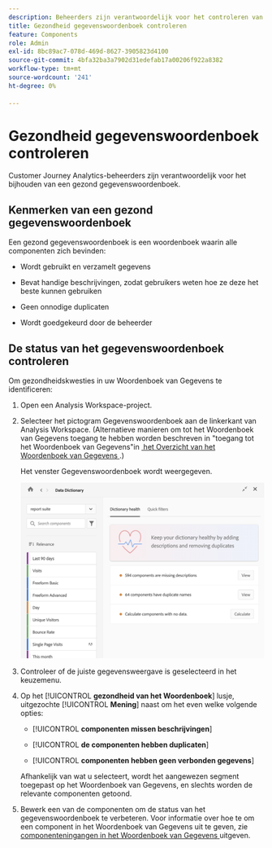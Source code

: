 ```yaml
---
description: Beheerders zijn verantwoordelijk voor het controleren van de gezondheid van gegevenswoordenboeken. Dit omvat of de componenten gegevens verzamelen, goedgekeurd zijn, beschrijvingen bevatten, en vrij van duplicaten zijn.
title: Gezondheid gegevenswoordenboek controleren
feature: Components
role: Admin
exl-id: 8bc89ac7-078d-469d-8627-3905823d4100
source-git-commit: 4bfa32ba3a7902d31edefab17a00206f922a8382
workflow-type: tm+mt
source-wordcount: '241'
ht-degree: 0%

---
```


# Gezondheid gegevenswoordenboek controleren

Customer Journey Analytics-beheerders zijn verantwoordelijk voor het bijhouden van een gezond gegevenswoordenboek.

## Kenmerken van een gezond gegevenswoordenboek

Een gezond gegevenswoordenboek is een woordenboek waarin alle componenten zich bevinden:

* Wordt gebruikt en verzamelt gegevens

* Bevat handige beschrijvingen, zodat gebruikers weten hoe ze deze het beste kunnen gebruiken

* Geen onnodige duplicaten

* Wordt goedgekeurd door de beheerder

## De status van het gegevenswoordenboek controleren

Om gezondheidskwesties in uw Woordenboek van Gegevens te identificeren:

1. Open een Analysis Workspace-project.

1. Selecteer het pictogram Gegevenswoordenboek aan de linkerkant van Analysis Workspace. (Alternatieve manieren om tot het Woordenboek van Gegevens toegang te hebben worden beschreven in &quot;toegang tot het Woordenboek van Gegevens&quot;in [&#x200B; het Overzicht van het Woordenboek van Gegevens &#x200B;](/help/components/data-dictionary/data-dictionary-overview.md).)

   Het venster Gegevenswoordenboek wordt weergegeven.

   ![&#x200B; de mening van de beheerder van het Woordenboek van Gegevens die de gezondheid van het Woordenboek tonen &#x200B;](assets/data-dictionary-admin.png)

1. Controleer of de juiste gegevensweergave is geselecteerd in het keuzemenu.

1. Op het [!UICONTROL **gezondheid van het Woordenboek**] lusje, uitgezochte [!UICONTROL **Mening**] naast om het even welke volgende opties:

   * [!UICONTROL **componenten missen beschrijvingen**]

   * [!UICONTROL **de componenten hebben duplicaten**]

   * [!UICONTROL **componenten hebben geen verbonden gegevens**]

   Afhankelijk van wat u selecteert, wordt het aangewezen segment toegepast op het Woordenboek van Gegevens, en slechts worden de relevante componenten getoond.

1. Bewerk een van de componenten om de status van het gegevenswoordenboek te verbeteren. Voor informatie over hoe te om een component in het Woordenboek van Gegevens uit te geven, zie [&#x200B; componenteningangen in het Woordenboek van Gegevens &#x200B;](/help/components/data-dictionary/edit-entries-data-dictionary.md) uitgeven.
